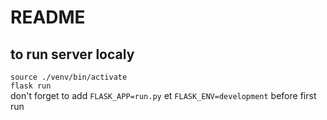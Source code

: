 # README

## to run server localy
```source ./venv/bin/activate```
<br>
```flask run```
<br>
don't forget to add ```FLASK_APP=run.py``` et ```FLASK_ENV=development``` before first run